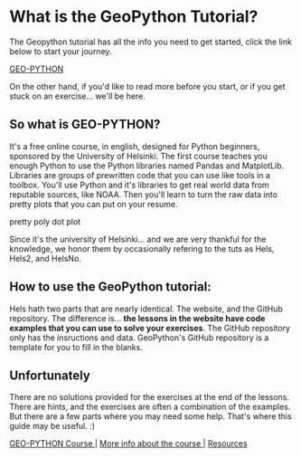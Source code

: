 # What is the GeoPython Tutorial?


The Geopython tutorial has all the info you need to get started, click the link below to start your journey.

[GEO-PYTHON](https://geo-python-site.readthedocs.io/en/latest/)

On the other hand, if you'd like to read more before you start, or if you get stuck on an exercise... we'll be here.

## So what is GEO-PYTHON?
It's a free online course, in english, designed for Python beginners, sponsored by the University of Helsinki. The first course teaches you enough Python to use the Python libraries named Pandas and MatplotLib. Libraries are groups of prewritten code that you can use like tools in a toolbox. You'll use Python and it's libraries to get real world data from reputable sources, like NOAA. Then you'll learn to turn the raw data into pretty plots that you can put on your resume.

pretty poly  dot plot

Since it's the university of Helsinki... and we are very thankful for the knowledge, we honor them by occasionally refering to the tuts as Hels, Hels2, and HelsNo.

## How to use the GeoPython tutorial:
Hels hath two parts that are nearly identical. The website, and the GitHub repository. The difference is... **the lessons in the website have code examples that you can use to solve your exercises**. The GitHub repository only has the insructions and data. GeoPython's GitHub repository is a template for you to fill in the blanks.

## Unfortunately 
There are no solutions provided for the exercises at the end of the lessons. There are hints, and the exercises are often a combination of the examples. But there are a few parts where you may need some help. That's where this guide may be useful. :)




[  GEO-PYTHON Course  ](https://geo-python-site.readthedocs.io/en/latest/)  |  [  More info about the course  ](read_more.md) | [  Resources  ](learn_more.md) 








